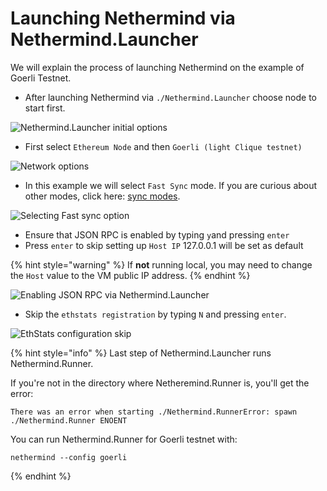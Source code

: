 # Launching Nethermind via Nethermind.Launcher

We will explain the process of launching Nethermind on the example of Goerli Testnet.

* After launching Nethermind via `./Nethermind.Launcher` choose node to start first.

![Nethermind.Launcher initial options](../.gitbook/assets/getting\_started\_0.png)

* First select `Ethereum Node` and then `Goerli (light Clique testnet)`

![Network options](../.gitbook/assets/getting\_started\_1.png)

* In this example we will select `Fast Sync` mode. If you are curious about other modes, click here: [sync modes](https://docs.nethermind.io/nethermind/ethereum-client/sync-modes).

![Selecting Fast sync option](../.gitbook/assets/getting\_started\_2.png)

* Ensure that JSON RPC is enabled by typing `y`and pressing `enter`
* Press `enter` to skip setting up `Host IP` 127.0.0.1 will be set as default

{% hint style="warning" %}
If **not** running local, you may need to change the `Host` value to the VM public IP address.
{% endhint %}

![Enabling JSON RPC via Nethermind.Launcher](../.gitbook/assets/getting\_started\_3.png)

* Skip the `ethstats registration` by typing `N` and pressing `enter`.

![EthStats configuration skip](../.gitbook/assets/getting\_started\_4.png)

{% hint style="info" %}
Last step of Nethermind.Launcher runs Nethermind.Runner.

If you're not in the directory where Netheremind.Runner is, you'll get the error:

```
There was an error when starting ./Nethermind.RunnerError: spawn ./Nethermind.Runner ENOENT
```

You can run Nethermind.Runner for Goerli testnet with:

```
nethermind --config goerli
```
{% endhint %}
